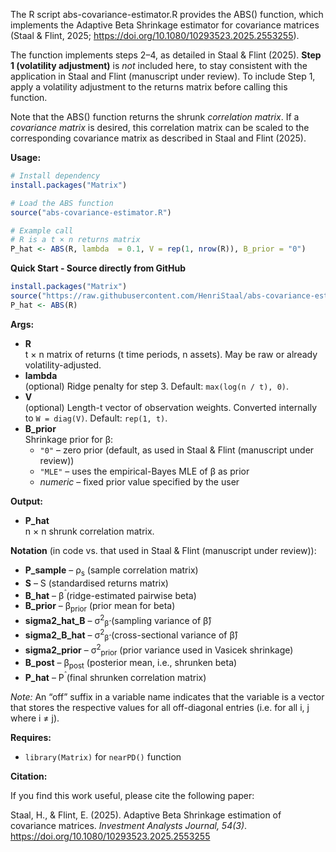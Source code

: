 The R script abs-covariance-estimator.R provides the ABS() function, which implements the Adaptive Beta Shrinkage estimator for covariance matrices (Staal & Flint, 2025; https://doi.org/10.1080/10293523.2025.2553255).

The function implements steps 2–4, as detailed in Staal & Flint (2025). **Step 1 (volatility adjustment)** is *not* included here, to stay consistent with the application in Staal and Flint (manuscript under review). To include Step 1, apply a volatility adjustment to the returns matrix before calling this function.

Note that the ABS() function returns the shrunk *correlation matrix*. If a *covariance matrix* is desired, this correlation matrix can be scaled to the corresponding covariance matrix as described in Staal and Flint (2025).

**Usage:**
```r
# Install dependency
install.packages("Matrix")

# Load the ABS function
source("abs-covariance-estimator.R")

# Example call
# R is a t × n returns matrix
P_hat <- ABS(R, lambda  = 0.1, V = rep(1, nrow(R)), B_prior = "0")
```

**Quick Start - Source directly from GitHub**

```r
install.packages("Matrix")  
source("https://raw.githubusercontent.com/HenriStaal/abs-covariance-estimator/main/abs-covariance-estimator.R")  
P_hat <- ABS(R)
```

**Args:**
* **R**  
  t × n matrix of returns (t time periods, n assets). May be raw or already volatility-adjusted.  
* **lambda**  
  (optional) Ridge penalty for step 3. Default: `max(log(n / t), 0)`.  
* **V**  
  (optional) Length-t vector of observation weights. Converted internally to `W = diag(V)`. Default: `rep(1, t)`.  
* **B_prior**  
  Shrinkage prior for β:  
  * `"0"` – zero prior (default, as used in Staal & Flint (manuscript under review))  
  * `"MLE"` – uses the empirical-Bayes MLE of β as prior  
  * *numeric* – fixed prior value specified by the user  

**Output:**
* **P_hat**  
  n × n shrunk correlation matrix.

**Notation** (in code vs. that used in Staal & Flint (manuscript under review)):

- **P_sample** – ρ<sub>s</sub> (sample correlation matrix)  
- **S** – S (standardised returns matrix)  
- **B_hat** – β<sup>̂</sup> (ridge-estimated pairwise beta)  
- **B_prior** – β<sub>prior</sub> (prior mean for beta)  
- **sigma2_hat_B** – σ<sup>2</sup><sub>β̂</sub> (sampling variance of β̂)  
- **sigma2_B_hat** – σ<sup>2</sup><sub>β̂</sub> (cross-sectional variance of β̂)  
- **sigma2_prior** – σ<sup>2</sup><sub>prior</sub> (prior variance used in Vasicek shrinkage)  
- **B_post** – β<sub>post</sub> (posterior mean, i.e., shrunken beta)  
- **P_hat** – P<sup>̂</sup> (final shrunken correlation matrix) 

*Note:* An “off” suffix in a variable name indicates that the variable is a vector that stores the respective values for all off-diagonal entries (i.e. for all i, j where i ≠ j).

**Requires:**
* `library(Matrix)` for `nearPD()` function

**Citation:**

If you find this work useful, please cite the following paper:

Staal, H., & Flint, E. (2025). Adaptive Beta Shrinkage estimation of covariance matrices. *Investment Analysts Journal, 54(3)*. https://doi.org/10.1080/10293523.2025.2553255


